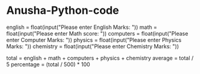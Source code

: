 # Anusha-Python-code
english = float(input("Please enter English Marks: "))
math = float(input("Please enter Math score: "))
computers = float(input("Please enter Computer Marks: "))
physics = float(input("Please enter Physics Marks: "))
chemistry = float(input("Please enter Chemistry Marks: "))

total = english + math + computers + physics + chemistry
average = total / 5
percentage = (total / 500) * 100
